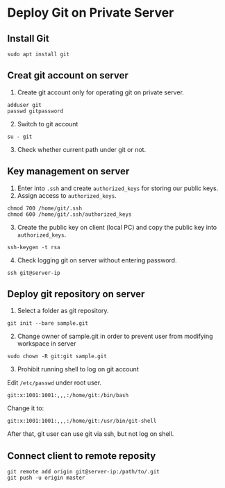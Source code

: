 # Deploy Git on Private Server

## Install Git 
```
sudo apt install git
```

## Creat git account on server
1. Create git account only for operating git on private server. 
```
adduser git
passwd gitpassword
```
2. Switch to git account
```
su - git
```
3. Check whether current path under git or not.
   
## Key management on server
1. Enter into `.ssh` and create `authorized_keys` for storing our public keys. 
2. Assign access to `authorized_keys`. 
```
chmod 700 /home/git/.ssh
chmod 600 /home/git/.ssh/authorized_keys
```
3. Create the public key on client (local PC) and copy the public key into `authorized_keys`.
```
ssh-keygen -t rsa
```
4. Check logging git on server without entering password. 
```
ssh git@server-ip
```

## Deploy git repository on server
1. Select a folder as git repository.
```
git init --bare sample.git
```
2. Change owner of sample.git in order to prevent user from modifying workspace in server
```
sudo chown -R git:git sample.git
```
3. Prohibit running shell to log on git account 

Edit `/etc/passwd` under root user.
```
git:x:1001:1001:,,,:/home/git:/bin/bash
```
Change it to:
```
git:x:1001:1001:,,,:/home/git:/usr/bin/git-shell
```
After that, git user can use git via ssh, but not log on shell. 

## Connect client to remote reposity
```
git remote add origin git@server-ip:/path/to/.git
git push -u origin master
```




